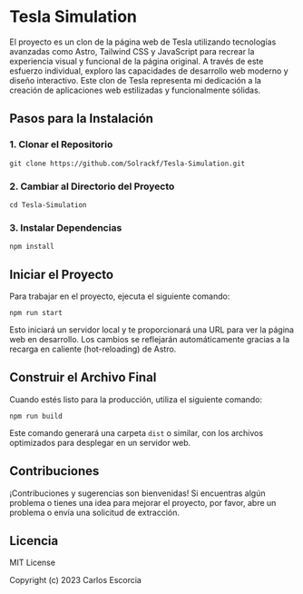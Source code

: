 
# Tesla Simulation

El proyecto es un clon de la página web de Tesla utilizando tecnologías avanzadas como Astro, Tailwind CSS y JavaScript para recrear la experiencia visual y funcional de la página original. A través de este esfuerzo individual, exploro las capacidades de desarrollo web moderno y diseño interactivo. Este clon de Tesla representa mi dedicación a la creación de aplicaciones web estilizadas y funcionalmente sólidas.



## Pasos para la Instalación

### 1. Clonar el Repositorio

    git clone https://github.com/Solrackf/Tesla-Simulation.git

### 2. Cambiar al Directorio del Proyecto

    cd Tesla-Simulation

### 3. Instalar Dependencias

    npm install

## Iniciar el Proyecto
Para trabajar en el proyecto, ejecuta el siguiente comando:

    npm run start

Esto iniciará un servidor local y te proporcionará una URL para ver la página web en desarrollo. Los cambios se reflejarán automáticamente gracias a la recarga en caliente (hot-reloading) de Astro.

## Construir el Archivo Final

Cuando estés listo para la producción, utiliza el siguiente comando:

    npm run build

Este comando generará una carpeta `dist` o similar, con los archivos optimizados para desplegar en un servidor web.

## Contribuciones

¡Contribuciones y sugerencias son bienvenidas! Si encuentras algún problema o tienes una idea para mejorar el proyecto, por favor, abre un problema o envía una solicitud de extracción.

## Licencia

MIT License

Copyright (c) 2023 Carlos Escorcia